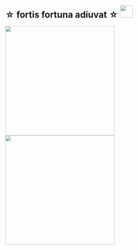 # ☆ fortis fortuna adiuvat ☆ <img src="https://media1.giphy.com/media/v1.Y2lkPTc5MGI3NjExaXhudzFiYTV2MWszcmRqN254aG82aWxrNmwxNzdtanh5YmZkMmhuayZlcD12MV9pbnRlcm5hbF9naWZfYnlfaWQmY3Q9Zw/hBYfzG9mhRStW/giphy.webp" width="40" height="40" />
<img src="https://media0.giphy.com/media/v1.Y2lkPTc5MGI3NjExemFnOGp5Y2Flb2wxaDAydmxlYWs0dGdzbTc0MTd5amgzN2xzNDlqdCZlcD12MV9pbnRlcm5hbF9naWZfYnlfaWQmY3Q9Zw/13HBDT4QSTpveU/giphy.webp" width="350" /> <img src="https://media.giphy.com/media/vFKqnCdLPNOKc/giphy.webp" width="350" />
